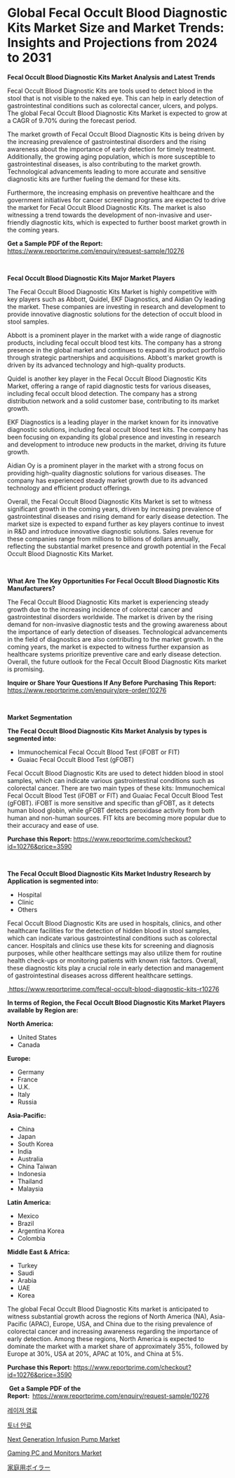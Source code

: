 <p><h1>Global Fecal Occult Blood Diagnostic Kits Market Size and Market Trends: Insights and Projections from 2024 to 2031</h1></p><p><strong>Fecal Occult Blood Diagnostic Kits Market Analysis and Latest Trends</strong></p>
<p><p>Fecal Occult Blood Diagnostic Kits are tools used to detect blood in the stool that is not visible to the naked eye. This can help in early detection of gastrointestinal conditions such as colorectal cancer, ulcers, and polyps. The global Fecal Occult Blood Diagnostic Kits Market is expected to grow at a CAGR of 9.70% during the forecast period.</p><p>The market growth of Fecal Occult Blood Diagnostic Kits is being driven by the increasing prevalence of gastrointestinal disorders and the rising awareness about the importance of early detection for timely treatment. Additionally, the growing aging population, which is more susceptible to gastrointestinal diseases, is also contributing to the market growth. Technological advancements leading to more accurate and sensitive diagnostic kits are further fueling the demand for these kits.</p><p>Furthermore, the increasing emphasis on preventive healthcare and the government initiatives for cancer screening programs are expected to drive the market for Fecal Occult Blood Diagnostic Kits. The market is also witnessing a trend towards the development of non-invasive and user-friendly diagnostic kits, which is expected to further boost market growth in the coming years.</p></p>
<p><strong>Get a Sample PDF of the Report:&nbsp;</strong> <a href="https://www.reportprime.com/enquiry/request-sample/10276">https://www.reportprime.com/enquiry/request-sample/10276</a></p>
<p>&nbsp;</p>
<p><strong>Fecal Occult Blood Diagnostic Kits Major Market Players</strong></p>
<p><p>The Fecal Occult Blood Diagnostic Kits Market is highly competitive with key players such as Abbott, Quidel, EKF Diagnostics, and Aidian Oy leading the market. These companies are investing in research and development to provide innovative diagnostic solutions for the detection of occult blood in stool samples.</p><p>Abbott is a prominent player in the market with a wide range of diagnostic products, including fecal occult blood test kits. The company has a strong presence in the global market and continues to expand its product portfolio through strategic partnerships and acquisitions. Abbott's market growth is driven by its advanced technology and high-quality products.</p><p>Quidel is another key player in the Fecal Occult Blood Diagnostic Kits Market, offering a range of rapid diagnostic tests for various diseases, including fecal occult blood detection. The company has a strong distribution network and a solid customer base, contributing to its market growth.</p><p>EKF Diagnostics is a leading player in the market known for its innovative diagnostic solutions, including fecal occult blood test kits. The company has been focusing on expanding its global presence and investing in research and development to introduce new products in the market, driving its future growth.</p><p>Aidian Oy is a prominent player in the market with a strong focus on providing high-quality diagnostic solutions for various diseases. The company has experienced steady market growth due to its advanced technology and efficient product offerings.</p><p>Overall, the Fecal Occult Blood Diagnostic Kits Market is set to witness significant growth in the coming years, driven by increasing prevalence of gastrointestinal diseases and rising demand for early disease detection. The market size is expected to expand further as key players continue to invest in R&D and introduce innovative diagnostic solutions. Sales revenue for these companies range from millions to billions of dollars annually, reflecting the substantial market presence and growth potential in the Fecal Occult Blood Diagnostic Kits Market.</p></p>
<p>&nbsp;</p>
<p><strong>What Are The Key Opportunities For Fecal Occult Blood Diagnostic Kits Manufacturers?</strong></p>
<p><p>The Fecal Occult Blood Diagnostic Kits market is experiencing steady growth due to the increasing incidence of colorectal cancer and gastrointestinal disorders worldwide. The market is driven by the rising demand for non-invasive diagnostic tests and the growing awareness about the importance of early detection of diseases. Technological advancements in the field of diagnostics are also contributing to the market growth. In the coming years, the market is expected to witness further expansion as healthcare systems prioritize preventive care and early disease detection. Overall, the future outlook for the Fecal Occult Blood Diagnostic Kits market is promising.</p></p>
<p><strong>Inquire or Share Your Questions If Any Before Purchasing This Report:</strong> <a href="https://www.reportprime.com/enquiry/pre-order/10276">https://www.reportprime.com/enquiry/pre-order/10276</a></p>
<p>&nbsp;</p>
<p><strong>Market Segmentation</strong></p>
<p><strong>The Fecal Occult Blood Diagnostic Kits Market Analysis by types is segmented into:</strong></p>
<p><ul><li>Immunochemical Fecal Occult Blood Test (iFOBT or FIT)</li><li>Guaiac Fecal Occult Blood Test (gFOBT)</li></ul></p>
<p><p>Fecal Occult Blood Diagnostic Kits are used to detect hidden blood in stool samples, which can indicate various gastrointestinal conditions such as colorectal cancer. There are two main types of these kits: Immunochemical Fecal Occult Blood Test (iFOBT or FIT) and Guaiac Fecal Occult Blood Test (gFOBT). iFOBT is more sensitive and specific than gFOBT, as it detects human blood globin, while gFOBT detects peroxidase activity from both human and non-human sources. FIT kits are becoming more popular due to their accuracy and ease of use.</p></p>
<p><strong>Purchase this Report:&nbsp;</strong><a href="https://www.reportprime.com/checkout?id=10276&price=3590">https://www.reportprime.com/checkout?id=10276&price=3590</a></p>
<p>&nbsp;</p>
<p><strong>The Fecal Occult Blood Diagnostic Kits Market Industry Research by Application is segmented into:</strong></p>
<p><ul><li>Hospital</li><li>Clinic</li><li>Others</li></ul></p>
<p><p>Fecal Occult Blood Diagnostic Kits are used in hospitals, clinics, and other healthcare facilities for the detection of hidden blood in stool samples, which can indicate various gastrointestinal conditions such as colorectal cancer. Hospitals and clinics use these kits for screening and diagnosis purposes, while other healthcare settings may also utilize them for routine health check-ups or monitoring patients with known risk factors. Overall, these diagnostic kits play a crucial role in early detection and management of gastrointestinal diseases across different healthcare settings.</p></p>
<p><a href="https://www.reportprime.com/fecal-occult-blood-diagnostic-kits-r10276">&nbsp;https://www.reportprime.com/fecal-occult-blood-diagnostic-kits-r10276</a></p>
<p><strong>In terms of Region, the Fecal Occult Blood Diagnostic Kits Market Players available by Region are:</strong></p>
<p>
    <p> <strong> North America: </strong>
        <ul>
            <li>United States</li>
            <li>Canada</li>
        </ul>
        </p> 
    <p> <strong> Europe: </strong>
        <ul>
            <li>Germany</li>
            <li>France</li>
            <li>U.K.</li>
            <li>Italy</li>
            <li>Russia</li>
        </ul>
        </p> 
    <p> <strong> Asia-Pacific: </strong>
        <ul>
            <li>China</li>
            <li>Japan</li>
            <li>South Korea</li>
            <li>India</li>
            <li>Australia</li>
            <li>China Taiwan</li>
            <li>Indonesia</li>
            <li>Thailand</li>
            <li>Malaysia</li>
        </ul>
        </p> 
    <p> <strong> Latin America: </strong>
        <ul>
            <li>Mexico</li>
            <li>Brazil</li>
            <li>Argentina Korea</li>
            <li>Colombia</li>
        </ul>
        </p> 
    <p> <strong> Middle East & Africa: </strong>
        <ul>
            <li>Turkey</li>
            <li>Saudi</li>
            <li>Arabia</li>
            <li>UAE</li>
            <li>Korea</li>
        </ul>
    </p>
    </p>
<p><p>The global Fecal Occult Blood Diagnostic Kits market is anticipated to witness substantial growth across the regions of North America (NA), Asia-Pacific (APAC), Europe, USA, and China due to the rising prevalence of colorectal cancer and increasing awareness regarding the importance of early detection. Among these regions, North America is expected to dominate the market with a market share of approximately 35%, followed by Europe at 30%, USA at 20%, APAC at 10%, and China at 5%.</p></p>
<p><strong>Purchase this Report: </strong><a href="https://www.reportprime.com/checkout?id=10276&price=3590">https://www.reportprime.com/checkout?id=10276&price=3590</a></p>
<p>&nbsp;<strong>Get a Sample PDF of the Report:&nbsp;&nbsp;</strong><a href="https://www.reportprime.com/enquiry/request-sample/10276">https://www.reportprime.com/enquiry/request-sample/10276</a></p>
<p><strong></strong></p>
<p><p><a href="https://github.com/BrettWeberrt8767765/Market-Research-Report-List-1/blob/main/711979874232.md">레이저 염료</a></p><p><a href="https://github.com/camron674/Market-Research-Report-List-1/blob/main/905835774233.md">토너 안료</a></p><p><a href="https://github.com/yoshih12/Market-Research-Report-List-3/blob/main/next-generation-infusion-pump-market.md">Next Generation Infusion Pump Market</a></p><p><a href="https://issuu.com/reportprime-2/docs/gaming-pc-and-monitors-market-size-2030.pptx">Gaming PC and Monitors Market</a></p><p><a href="https://github.com/Sophiaard2003/Market-Research-Report-List-1/blob/main/365985479359.md">家庭用ボイラー</a></p></p>